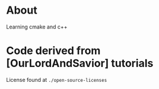 # About

Learning cmake and c++

# Code derived from [OurLordAndSavior] tutorials

License found at `./open-source-licenses`
